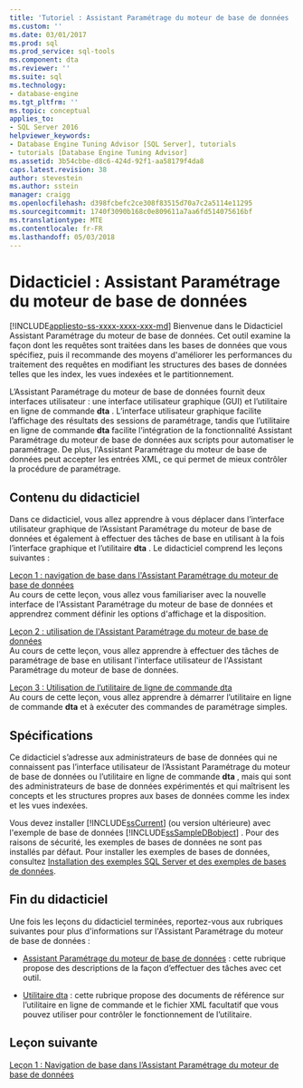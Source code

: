 ```yaml
---
title: 'Tutoriel : Assistant Paramétrage du moteur de base de données | Microsoft Docs'
ms.custom: ''
ms.date: 03/01/2017
ms.prod: sql
ms.prod_service: sql-tools
ms.component: dta
ms.reviewer: ''
ms.suite: sql
ms.technology:
- database-engine
ms.tgt_pltfrm: ''
ms.topic: conceptual
applies_to:
- SQL Server 2016
helpviewer_keywords:
- Database Engine Tuning Advisor [SQL Server], tutorials
- tutorials [Database Engine Tuning Advisor]
ms.assetid: 3b54cbbe-d8c6-424d-92f1-aa58179f4da8
caps.latest.revision: 38
author: stevestein
ms.author: sstein
manager: craigg
ms.openlocfilehash: d398fcbefc2ce308f83515d70a7c2a5114e11295
ms.sourcegitcommit: 1740f3090b168c0e809611a7aa6fd514075616bf
ms.translationtype: MTE
ms.contentlocale: fr-FR
ms.lasthandoff: 05/03/2018
---
```

# <a name="tutorial-database-engine-tuning-advisor"></a>Didacticiel : Assistant Paramétrage du moteur de base de données
[!INCLUDE[appliesto-ss-xxxx-xxxx-xxx-md](../../includes/appliesto-ss-xxxx-xxxx-xxx-md.md)]
Bienvenue dans le Didacticiel Assistant Paramétrage du moteur de base de données. Cet outil examine la façon dont les requêtes sont traitées dans les bases de données que vous spécifiez, puis il recommande des moyens d'améliorer les performances du traitement des requêtes en modifiant les structures des bases de données telles que les index, les vues indexées et le partitionnement.  
  
L’Assistant Paramétrage du moteur de base de données fournit deux interfaces utilisateur : une interface utilisateur graphique (GUI) et l’utilitaire en ligne de commande **dta** . L’interface utilisateur graphique facilite l’affichage des résultats des sessions de paramétrage, tandis que l’utilitaire en ligne de commande **dta** facilite l’intégration de la fonctionnalité Assistant Paramétrage du moteur de base de données aux scripts pour automatiser le paramétrage. De plus, l'Assistant Paramétrage du moteur de base de données peut accepter les entrées XML, ce qui permet de mieux contrôler la procédure de paramétrage.  
  
## <a name="what-you-will-learn"></a>Contenu du didacticiel  
Dans ce didacticiel, vous allez apprendre à vous déplacer dans l’interface utilisateur graphique de l’Assistant Paramétrage du moteur de base de données et également à effectuer des tâches de base en utilisant à la fois l’interface graphique et l’utilitaire **dta** . Le didacticiel comprend les leçons suivantes :  
  
[Leçon 1 : navigation de base dans l'Assistant Paramétrage du moteur de base de données](../../tools/dta/lesson-1-basic-navigation-in-database-engine-tuning-advisor.md)  
Au cours de cette leçon, vous allez vous familiariser avec la nouvelle interface de l'Assistant Paramétrage du moteur de base de données et apprendrez comment définir les options d'affichage et la disposition.  
  
[Leçon 2 : utilisation de l'Assistant Paramétrage du moteur de base de données](../../tools/dta/lesson-2-using-database-engine-tuning-advisor.md)  
Au cours de cette leçon, vous allez apprendre à effectuer des tâches de paramétrage de base en utilisant l'interface utilisateur de l'Assistant Paramétrage du moteur de base de données.  
  
[Leçon 3 : Utilisation de l’utilitaire de ligne de commande dta](../../tools/dta/lesson-3-using-the-dta-command-prompt-utility.md)  
Au cours de cette leçon, vous allez apprendre à démarrer l’utilitaire en ligne de commande **dta** et à exécuter des commandes de paramétrage simples.  
  
## <a name="requirements"></a>Spécifications  
Ce didacticiel s’adresse aux administrateurs de base de données qui ne connaissent pas l’interface utilisateur de l’Assistant Paramétrage du moteur de base de données ou l’utilitaire en ligne de commande **dta** , mais qui sont des administrateurs de base de données expérimentés et qui maîtrisent les concepts et les structures propres aux bases de données comme les index et les vues indexées.  
  
Vous devez installer [!INCLUDE[ssCurrent](../../includes/sscurrent-md.md)] (ou version ultérieure) avec l'exemple de base de données [!INCLUDE[ssSampleDBobject](../../includes/sssampledbobject-md.md)] . Pour des raisons de sécurité, les exemples de bases de données ne sont pas installés par défaut. Pour installer les exemples de bases de données, consultez [Installation des exemples SQL Server et des exemples de bases de données](http://sqlserversamples.codeplex.com).  
  
## <a name="after-you-finish-this-tutorial"></a>Fin du didacticiel  
Une fois les leçons du didacticiel terminées, reportez-vous aux rubriques suivantes pour plus d'informations sur l'Assistant Paramétrage du moteur de base de données :  
  
-   [Assistant Paramétrage du moteur de base de données](../../relational-databases/performance/database-engine-tuning-advisor.md) : cette rubrique propose des descriptions de la façon d’effectuer des tâches avec cet outil.  
  
-   [Utilitaire dta](../../tools/dta/dta-utility.md) : cette rubrique propose des documents de référence sur l’utilitaire en ligne de commande et le fichier XML facultatif que vous pouvez utiliser pour contrôler le fonctionnement de l’utilitaire.  
  
## <a name="next-lesson"></a>Leçon suivante  
[Leçon 1 : Navigation de base dans l’Assistant Paramétrage du moteur de base de données](../../tools/dta/lesson-1-basic-navigation-in-database-engine-tuning-advisor.md)  
  
  
  
